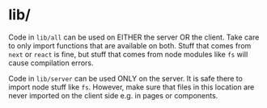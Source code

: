# lib/

Code in `lib/all` can be used on EITHER the server OR the client. Take care to only import functions that are available on both. Stuff that comes from `next` or `react` is fine, but stuff that comes from node modules like `fs` will cause compilation errors.

Code in `lib/server` can be used ONLY on the server. It is safe there to import node stuff like `fs`. However, make sure that files in this location are never imported on the client side e.g. in pages or components.

